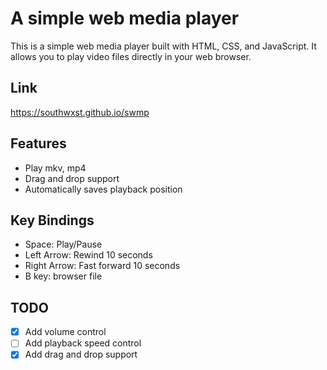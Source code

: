 # A simple web media player

This is a simple web media player built with HTML, CSS, and JavaScript. It allows you to play video files directly in your web browser.

## Link

https://southwxst.github.io/swmp

## Features

- Play mkv, mp4
- Drag and drop support
- Automatically saves playback position
 
## Key Bindings

- Space: Play/Pause
- Left Arrow: Rewind 10 seconds
- Right Arrow: Fast forward 10 seconds
- B key: browser file
 
## TODO

- [x] Add volume control
- [ ] Add playback speed control
- [x] Add drag and drop support
